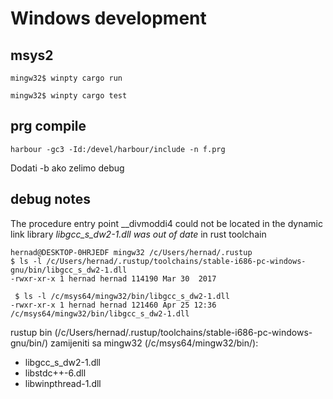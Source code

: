 
# Windows development

## msys2

    mingw32$ winpty cargo run

    mingw32$ winpty cargo test


## prg compile


    harbour -gc3 -Id:/devel/harbour/include -n f.prg

Dodati -b ako zelimo debug


## debug notes

The procedure entry point __divmoddi4 could not be located in the dynamic link library
*libgcc_s_dw2-1.dll was out of date* in rust toolchain


    hernad@DESKTOP-0HRJEDF mingw32 /c/Users/hernad/.rustup
    $ ls -l /c/Users/hernad/.rustup/toolchains/stable-i686-pc-windows-gnu/bin/libgcc_s_dw2-1.dll
    -rwxr-xr-x 1 hernad hernad 114190 Mar 30  2017
    
     $ ls -l /c/msys64/mingw32/bin/libgcc_s_dw2-1.dll                       
    -rwxr-xr-x 1 hernad hernad 121460 Apr 25 12:36 /c/msys64/mingw32/bin/libgcc_s_dw2-1.dll
    

rustup bin (/c/Users/hernad/.rustup/toolchains/stable-i686-pc-windows-gnu/bin/) zamijeniti sa mingw32 (/c/msys64/mingw32/bin/):

* libgcc_s_dw2-1.dll
* libstdc++-6.dll
* libwinpthread-1.dll


